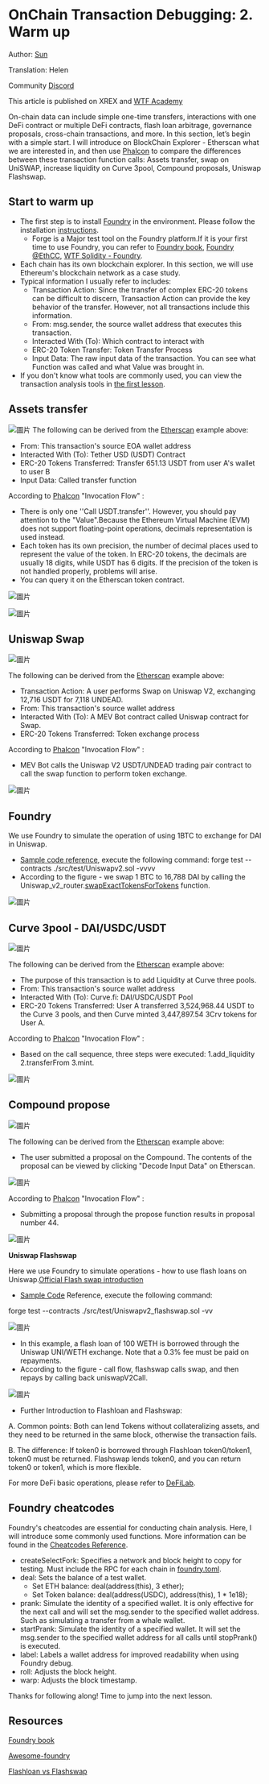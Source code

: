 # OnChain Transaction Debugging: 2. Warm up

Author: [Sun](https://twitter.com/1nf0s3cpt)

Translation: Helen

Community [Discord](https://discord.gg/3y3d9DMQ)

This article is published on XREX and [WTF Academy](https://github.com/AmazingAng/WTF-Solidity#%E9%93%BE%E4%B8%8A%E5%A8%81%E8%83%81%E5%88%86%E6%9E%90)

On-chain data can include simple one-time transfers, interactions with one DeFi contract or multiple DeFi contracts, flash loan arbitrage, governance proposals, cross-chain transactions, and more. In this section, let’s begin with a simple start.
I will introduce on BlockChain Explorer - Etherscan what we are interested in, and then use [Phalcon](https://phalcon.blocksec.com/) to compare the differences between these transaction function calls: Assets transfer, swap on UniSWAP, increase liquidity on Curve 3pool, Compound proposals, Uniswap Flashswap.

## Start to warm up

- The first step is to install [Foundry](https://github.com/foundry-rs/foundry) in the environment. Please follow the installation [instructions](https://book.getfoundry.sh/getting-started/installation).
  - Forge is a Major test tool on the Foundry platform.If it is your first time to use Foundry, you can refer to [Foundry book](https://book.getfoundry.sh/), [Foundry @EthCC](https://www.youtube.com/watch?v=wJnywGB33O4), [WTF Solidity - Foundry](https://github.com/AmazingAng/WTF-Solidity/blob/main/Topics/Tools/TOOL07_Foundry/readme.md).
- Each chain has its own blockchain explorer. In this section, we will use Ethereum's blockchain network as a case study.
- Typical information I usually refer to includes:
  - Transaction Action: Since the transfer of complex ERC-20 tokens can be difficult to discern, Transaction Action can provide the key behavior of the transfer. However, not all transactions include this information.
  - From: msg.sender, the source wallet address that executes this transaction.
  - Interacted With (To): Which contract to interact with
  - ERC-20 Token Transfer: Token Transfer Process
  - Input Data: The raw input data of the transaction. You can see what Function was called and what Value was brought in.
- If you don't know what tools are commonly used, you can view the transaction analysis tools in [the first lesson](https://github.com/SunWeb3Sec/DeFiHackLabs/tree/main/academy/onchain_debug/01_tools/en).

## Assets transfer

![圖片](https://user-images.githubusercontent.com/52526645/211021954-6c5828be-7293-452b-8ef6-a268db54b932.png)
The following can be derived from the [Etherscan](https://etherscan.io/tx/0x96a3fdd23fc5052d99b4be0ac55dc9b0eeff888fba447cce6b4dce1743497ad1) example above:

- From: This transaction's source EOA wallet address
- Interacted With (To): Tether USD (USDT) Contract
- ERC-20 Tokens Transferred: Transfer 651.13 USDT from user A's wallet to user B
- Input Data: Called transfer function

According to [Phalcon](https://phalcon.blocksec.com/tx/eth/0x836ef3d01a52c4b9304c3d683f6ff2b296c7331b6fee86e3b116732ce1d5d124) "Invocation Flow" :

- There is only one ''Call USDT.transfer''. However, you should pay attention to the "Value".Because the Ethereum Virtual Machine (EVM) does not support floating-point operations, decimals representation is used instead.
- Each token has its own precision, the number of decimal places used to represent the value of the token. In ERC-20 tokens, the decimals are usually 18 digits, while USDT has 6 digits. If the precision of the token is not handled properly, problems will arise.
- You can query it on the Etherscan token contract.

![圖片](https://user-images.githubusercontent.com/52526645/211123692-d7224ced-bc0b-47a1-a876-2af086e2fce9.png)

![圖片](https://user-images.githubusercontent.com/52526645/211022964-f819b35c-d442-488c-9645-7733af219d1c.png)

## Uniswap Swap

![圖片](https://user-images.githubusercontent.com/52526645/211029091-c24963c7-d2f8-44f4-ad6a-a9185f98ec85.png)

The following can be derived from the [Etherscan](https://etherscan.io/tx/0x1cd5ceda7e2b2d8c66f8c5657f27ef6f35f9e557c8d1532aa88665a37130da84) example above:

- Transaction Action: A user performs Swap on Uniswap V2, exchanging 12,716 USDT for 7,118 UNDEAD.
- From: This transaction's source wallet address
- Interacted With (To): A MEV Bot contract called Uniswap contract for Swap.
- ERC-20 Tokens Transferred: Token exchange process

According to [Phalcon](https://phalcon.blocksec.com/tx/eth/0x1cd5ceda7e2b2d8c66f8c5657f27ef6f35f9e557c8d1532aa88665a37130da84) "Invocation Flow" :

- MEV Bot calls the Uniswap V2 USDT/UNDEAD trading pair contract to call the swap function to perform token exchange.

![圖片](https://user-images.githubusercontent.com/52526645/211029737-4a606d32-2c96-41e9-aef7-82fe1fb4b21d.png)

## Foundry

We use Foundry to simulate the operation of using 1BTC to exchange for DAI in Uniswap.

- [Sample code reference](https://github.com/SunWeb3Sec/DeFiLabs/blob/main/src/test/Uniswapv2.sol), execute the following command:
 forge test --contracts ./src/test/Uniswapv2.sol -vvvv
- According to the figure - we swap 1 BTC to 16,788 DAI by calling the Uniswap\_v2\_router.[swapExactTokensForTokens](https://docs.uniswap.org/contracts/v2/reference/smart-contracts/router-02#swapexacttokensfortokens) function.

![圖片](https://user-images.githubusercontent.com/52526645/211143644-6ed295f0-e0d8-458b-a6a7-71b2da8a5baa.png)

## Curve 3pool - DAI/USDC/USDT

![圖片](https://user-images.githubusercontent.com/52526645/211030934-14fccba9-5239-480c-b431-21de393a6308.png)

The following can be derived from the [Etherscan](https://etherscan.io/tx/0x667cb82d993657f2779507a0262c9ed9098f5a387e8ec754b99f6e1d61d92d0b) example above:

- The purpose of this transaction is to add Liquidity at Curve three pools.
- From: This transaction's source wallet address
- Interacted With (To): Curve.fi: DAI/USDC/USDT Pool
- ERC-20 Tokens Transferred: User A transferred 3,524,968.44 USDT to the Curve 3 pools, and then Curve minted 3,447,897.54 3Crv tokens for User A.

According to [Phalcon](https://phalcon.blocksec.com/tx/eth/0x667cb82d993657f2779507a0262c9ed9098f5a387e8ec754b99f6e1d61d92d0b) "Invocation Flow" :

- Based on the call sequence, three steps were executed:
1.add\_liquidity 2.transferFrom 3.mint.

![圖片](https://user-images.githubusercontent.com/52526645/211032540-b8ad83af-44cf-48ea-b22c-6c79d4dac1af.png)


## Compound propose

![圖片](https://user-images.githubusercontent.com/52526645/211033609-60713c9d-1760-45d4-957f-a74e08abf9a5.png)

The following can be derived from the [Etherscan](https://etherscan.io/tx/0xba69b455c511c500e0be9453cf70319bc61e29eb4235a6e5ca5fe6ddf1934159) example above:

- The user submitted a proposal on the Compound. The contents of the proposal can be viewed by clicking "Decode Input Data" on Etherscan.

![圖片](https://user-images.githubusercontent.com/52526645/211033906-e3446f69-404e-4347-a0c6-e1b622039c5a.png)

According to [Phalcon](https://phalcon.blocksec.com/tx/eth/0xba69b455c511c500e0be9453cf70319bc61e29eb4235a6e5ca5fe6ddf1934159) "Invocation Flow" :

- Submitting a proposal through the propose function results in proposal number 44.

![圖片](https://user-images.githubusercontent.com/52526645/211034346-a600cbf4-eed9-47ca-8b5a-88232808f3a3.png)

**Uniswap Flashswap**

Here we use Foundry to simulate operations - how to use flash loans on Uniswap.[Official Flash swap introduction](https://docs.uniswap.org/contracts/v2/guides/smart-contract-integration/using-flash-swaps)

- [Sample Code](https://github.com/SunWeb3Sec/DeFiLabs/blob/main/src/test/Uniswapv2_flashswap.sol) Reference, execute the following command:

forge test --contracts ./src/test/Uniswapv2\_flashswap.sol -vv

![圖片](https://user-images.githubusercontent.com/52526645/211125357-695c3fd0-4a56-4a70-9c98-80bac65586b8.png)

- In this example, a flash loan of 100 WETH is borrowed through the Uniswap UNI/WETH exchange. Note that a 0.3% fee must be paid on repayments.
- According to the figure - call flow, flashswap calls swap, and then repays by calling back uniswapV2Call.

![圖片](https://user-images.githubusercontent.com/52526645/211038895-a1bc681a-41cd-4900-a745-3d3ddd0237d4.png)

- Further Introduction to Flashloan and Flashswap:

A. Common points:
Both can lend Tokens without collateralizing assets, and they need to be returned in the same block, otherwise the transaction fails.

B. The difference:
If token0 is borrowed through Flashloan token0/token1, token0 must be returned. Flashswap lends token0, and you can return token0 or token1, which is more flexible.

For more DeFi basic operations, please refer to [DeFiLab](https://github.com/SunWeb3Sec/DeFiLabs).

## Foundry cheatcodes

Foundry's cheatcodes are essential for conducting chain analysis. Here, I will introduce some commonly used functions. More information can be found in the [Cheatcodes Reference](https://book.getfoundry.sh/cheatcodes/).

- createSelectFork: Specifies a network and block height to copy for testing. Must include the RPC for each chain in [foundry.toml](https://github.com/SunWeb3Sec/DeFiHackLabs/blob/main/foundry.toml).
- deal: Sets the balance of a test wallet.
  - Set ETH balance: deal(address(this), 3 ether);
  - Set Token balance: deal(address(USDC), address(this), 1 \* 1e18);
- prank: Simulate the identity of a specified wallet. It is only effective for the next call and will set the msg.sender to the specified wallet address. Such as simulating a transfer from a whale wallet.
- startPrank: Simulate the identity of a specified wallet. It will set the msg.sender to the specified wallet address for all calls until stopPrank() is executed.
- label: Labels a wallet address for improved readability when using Foundry debug.
- roll: Adjusts the block height.
- warp: Adjusts the block timestamp.

Thanks for following along! Time to jump into the next lesson.

## Resources

[Foundry book](https://book.getfoundry.sh/)

[Awesome-foundry](https://github.com/crisgarner/awesome-foundry)

[Flashloan vs Flashswap](https://blog.infura.io/post/build-a-flash-loan-arbitrage-bot-on-infura-part-i)

